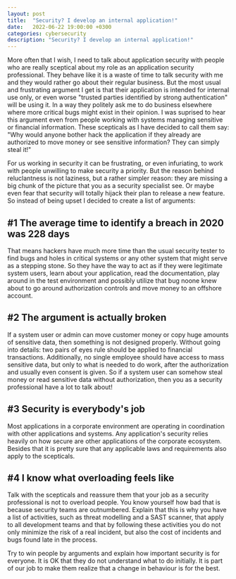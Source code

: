 ```yaml
---
layout: post
title:  "Security? I develop an internal application!"
date:   2022-06-22 19:00:00 +0300
categories: cybersecurity
description: "Security? I develop an internal application!"
---
```


More often that I wish, I need to talk about application security with people who are really sceptical about my role as an application security professional. They behave like it is a waste of time to talk security with me and they would rather go about their regular business. But the most usual and frustrating argument I get is that their application is intended for internal use only, or even worse "trusted parties identified by strong authentication" will be using it. In a way they politely ask me to do business elsewhere where more critical bugs might exist in their opinion. I was suprised to hear this argument even from people working with systems managing sensitive or financial information. These scepticals as I have decided to call them say: "Why would anyone bother hack the application if they already are authorized to move money or see sensitive information? They can simply steal it!"

For us working in security it can be frustrating, or even infuriating, to work with people unwilling to make security a priority. But the reason behind reluclantness is not laziness, but a rather simpler reason: they are missing a big chunk of the picture that you as a security specialist see. Or maybe even fear that security will totally hijack their plan to release a new feature. So instead of being upset I decided to create a list of arguments:


## #1 The average time to identify a breach in 2020 was 228 days

That means hackers have much more time than the usual security tester to find bugs and holes in critical systems or any other system that might serve as a stepping stone. So they have the way to act as if they were legitimate system users, learn about your application, read the documentation, play around in the test environment and possibly utilize that bug noone knew about to go around authorization controls and move money to an offshore account.


## #2 The argument is actually broken

If a system user or admin can move customer money or copy huge amounts of sensitive data, then something is not designed properly. Without going into details: two pairs of eyes rule should be applied to financial transactions. Additionally, no single employee should have access to mass sensitive data, but only to what is needed to do work, after the authorization and usually even consent is given. So if a system user can somehow steal money or read sensitive data without authorization, then you as a security professional have a lot to talk about!


## #3 Security is everybody's job

Most applications in a corporate environment are operating in coordination with other applications and systems. Any application's security relies heavily on how secure are other applications of the corporate ecosystem. Besides that it is pretty sure that any applicable laws and requirements also apply to the scepticals.


## #4 I know what overloading feels like

Talk with the scepticals and reassure them that your job as a security professional is not to overload people. You know yourself how bad that is because security teams are outnumbered. Explain that this is why you have a list of activities, such as threat modelling and a SAST scanner, that apply to all development teams and that by following these activities you do not only minimize the risk of a real incident, but also the cost of incidents and bugs found late in the process.

Try to win people by arguments and explain how important security is for everyone. It is OK that they do not understand what to do initially. It is part of our job to make them realize that a change in behaviour is for the best.